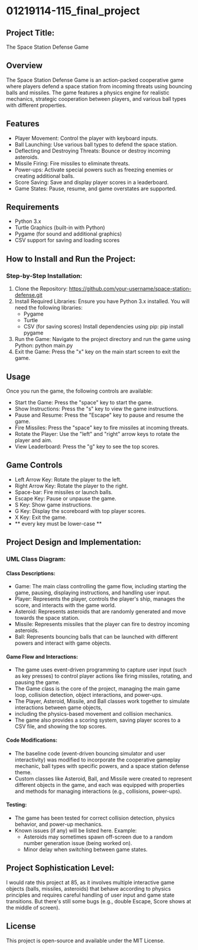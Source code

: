 # 01219114-115_final_project

## Project Title:
The Space Station Defense Game

## Overview
The Space Station Defense Game is an action-packed cooperative game where players defend a space station from incoming 
threats using bouncing balls and missiles. The game features a physics engine for realistic mechanics, strategic 
cooperation between players, and various ball types with different properties.

## Features
- Player Movement: Control the player with keyboard inputs.
- Ball Launching: Use various ball types to defend the space station.
- Deflecting and Destroying Threats: Bounce or destroy incoming asteroids.
- Missile Firing: Fire missiles to eliminate threats.
- Power-ups: Activate special powers such as freezing enemies or creating additional balls.
- Score Saving: Save and display player scores in a leaderboard.
- Game States: Pause, resume, and game overstates are supported.

## Requirements
- Python 3.x
- Turtle Graphics (built-in with Python)
- Pygame (for sound and additional graphics)
- CSV support for saving and loading scores

## How to Install and Run the Project:
### Step-by-Step Installation:
1. Clone the Repository: https://github.com/your-username/space-station-defense.git
2. Install Required Libraries: Ensure you have Python 3.x installed. You will need the following libraries:
   - Pygame
   - Turtle
   - CSV (for saving scores)
   Install dependencies using pip: pip install pygame
3. Run the Game: Navigate to the project directory and run the game using Python: python main.py
4. Exit the Game: Press the "x" key on the main start screen to exit the game.

## Usage
Once you run the game, the following controls are available:
- Start the Game: Press the "space" key to start the game.
- Show Instructions: Press the "s" key to view the game instructions.
- Pause and Resume: Press the "Escape" key to pause and resume the game.
- Fire Missiles: Press the "space" key to fire missiles at incoming threats.
- Rotate the Player: Use the "left" and "right" arrow keys to rotate the player and aim.
- View Leaderboard: Press the "g" key to see the top scores.

## Game Controls
- Left Arrow Key: Rotate the player to the left.
- Right Arrow Key: Rotate the player to the right.
- Space-bar: Fire missiles or launch balls.
- Escape Key: Pause or unpause the game.
- S Key: Show game instructions.
- G Key: Display the scoreboard with top player scores.
- X Key: Exit the game.
- ** every key must be lower-case **

## Project Design and Implementation:

### UML Class Diagram:


#### Class Descriptions:
- Game: The main class controlling the game flow, including starting the game, pausing, displaying instructions, 
and handling user input.
- Player: Represents the player, controls the player's ship, manages the score, and interacts with the game world.
- Asteroid: Represents asteroids that are randomly generated and move towards the space station.
- Missile: Represents missiles that the player can fire to destroy incoming asteroids.
- Ball: Represents bouncing balls that can be launched with different powers and interact with game objects.

#### Game Flow and Interactions:
- The game uses event-driven programming to capture user input (such as key presses) to control player actions like 
firing missiles, rotating, and pausing the game.
- The Game class is the core of the project, managing the main game loop, collision detection, object interactions, 
and power-ups.
- The Player, Asteroid, Missile, and Ball classes work together to simulate interactions between game objects, 
- including the physics-based movement and collision mechanics.
- The game also provides a scoring system, saving player scores to a CSV file, and showing the top scores.

#### Code Modifications:
- The baseline code (event-driven bouncing simulator and user interactivity) was modified to incorporate the cooperative 
gameplay mechanic, ball types with specific powers, and a space station defense theme.
- Custom classes like Asteroid, Ball, and Missile were created to represent different objects in the game, 
and each was equipped with properties and methods for managing interactions (e.g., collisions, power-ups).

#### Testing:
- The game has been tested for correct collision detection, physics behavior, and power-up mechanics.
- Known issues (if any) will be listed here. Example:
  - Asteroids may sometimes spawn off-screen due to a random number generation issue (being worked on).
  - Minor delay when switching between game states.

## Project Sophistication Level:
I would rate this project at 85, as it involves multiple interactive game objects (balls, missiles, asteroids) 
that behave according to physics principles and requires careful handling of user input and game state transitions.
But there's still some bugs (e.g., double Escape, Score shows at the middle of screen).

## License
This project is open-source and available under the MIT License.